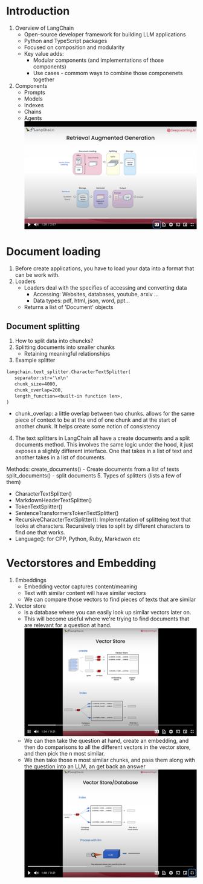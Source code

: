 # Introduction 
1. Overview of LangChain
   - Open-source developer framework for building LLM applications
   - Python and TypeScript packages
   - Focused on composition and modularity
   - Key value adds:
     + Modular components (and implementations of those components)
     + Use cases - commom ways to combine those componenets together
2. Components
   - Prompts
   - Models
   - Indexes
   - Chains
   - Agents
![image](https://github.com/FionaYuY/LangChain_chat_with_your_data_notes/blob/03d792a22b260c3f9c8748fe23c66fd52c54661f/RAG.png)

# Document loading 
1. Before create applications, you have to load your data into a format that can be work with.
2. Loaders
   - Loaders deal with the specifies of accessing and converting data
     + Accessing: Websites, databases, youtube, arxiv ...
     + Data types: pdf, html, json, word, ppt...
   - Returns a list of 'Document' objects

## Document splitting
1. How to split data into chuncks?
2. Splitting documents into smaller chunks
   - Retaining meaningful relationships
3. Example splitter

```
langchain.text_splitter.CharacterTextSplitter(
   separator:str='\n\n'
   chunk_size=4000,
   chunk_overlap=200,
   length_function=<built-in function len>,
)
```
   - chunk_overlap: a little overlap between two chunks. allows for the same piece of context to be at the end of one chunk and at the start of another chunk. It helps create some notion of consistency
4. The text splitters in LangChain all have a create documents and a split documents method. This involves the same logic under the hood, it just exposes a slightly different interface. One that takes in a list of text and another takes in a list of documents.

Methods:
create_documents() - Create documents from a list of texts
split_documents() - split documents
5. Types of splitters (lists a few of them)
   - CharacterTextSplitter()
   - MarkdownHeaderTextSplitter()
   - TokenTextSplitter()
   - SentenceTransformersTokenTextSplitter()
   - RecursiveCharacterTextSplitter(): Implementation of splitteing text that looks at characters. Recursively tries to split by different characters to find one that works.
   - Language(): for CPP, Python, Ruby, Markdwon etc

# Vectorstores and Embedding 
1. Embeddings
   - Embedding vector captures content/meaning
   - Text with similar content will have similar vectors
   - We can compare those vectors to find pieces of texts that are similar
2. Vector store
   - is a database where you can easily look up similar vectors later on.
   - This will become useful where we're trying to find documents that are relevant for a question at hand.
![image](https://github.com/FionaYuY/LangChain_chat_with_your_data_notes/blob/eace526aa4ab9764d9cd976a715b4171f625a582/VectorStore.png)
   - We can then take the question at hand, create an embedding, and then do comparisons to all the different vectors in the vector store, and then pick the n most similar.
   - We then take those n most similar chunks, and pass them along with the question into an LLM, an get back an answer
![image](https://github.com/FionaYuY/LangChain_chat_with_your_data_notes/blob/2840aa8cb3fb93f0b21a9232d0de19639501a239/VectorStore_and_Database.png)
